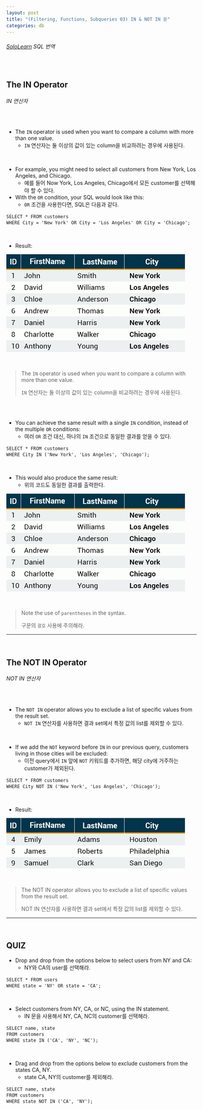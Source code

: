 ```yaml
---
layout: post
title: "(Filtering, Functions, Subqueries 03) IN & NOT IN 문"
categories: db
---
```


###### [SoloLearn](https://www.sololearn.com/) SQL 번역

<br>

## The IN Operator

###### IN 연산자

<br>

- The `IN` operator is used when you want to compare a column with more than one value.
  - `IN` 연산자는 둘 이상의 값이 있는 column을 비교하려는 경우에 사용된다.

<br>

- For example, you might need to select all customers from New York, Los Angeles, and Chicago.
  - 예를 들어 Now York, Los Angeles, Chicago에서 모든 customer를 선택해야 할 수 있다.
- With the `OR` condition, your SQL would look like this:
  - `OR` 조건을 사용한다면, SQL은 다음과 같다.

```mysql
SELECT * FROM customers
WHERE City = 'New York' OR City = 'Los Angeles' OR City = 'Chicago';
```

<br>

- Result:

![img](/assets/img/sql-sololearn-filtering&functions&subqueries-03-01.png)

<br>

> The `IN` operator is used when you want to compare a column with more than one value.
>
> `IN` 연산자는 둘 이상의 값이 있는 column을 비교하려는 경우에 사용된다.

<br>

<br>

- You can achieve the same result with a single `IN` condition, instead of the multiple `OR` conditions:
  - 여러 `OR` 조건 대신, 하나의 `IN` 조건으로 동일한 결과를 얻을 수 있다.

```mysql
SELECT * FROM customers
WHERE City IN ('New York', 'Los Angeles', 'Chicago');
```

<br>

- This would also produce the same result:
  - 위의 코드도 동일한 결과를 출력한다.

![img](/assets/img/sql-sololearn-filtering&functions&subqueries-03-02.png)

<br>

> Note the use of `parentheses` in the syntax.
>
> 구문의 `괄호` 사용에 주의해라.

------

<br>

## The NOT IN Operator

###### NOT IN 연산자

<br>

- The `NOT IN` operator allows you to exclude a list of specific values from the result set.
  - `NOT IN` 연산자를 사용하면 결과 set에서 특정 값의 list를 제외할 수 있다.

<br>

- If we add the `NOT` keyword before `IN` in our previous query, customers living in those cities will be excluded:
  - 이전 query에서 `IN` 앞에 `NOT` 키워드를 추가하면, 해당 city에 거주하는 customer가 제외된다.

```mysql
SELECT * FROM customers
WHERE City NOT IN ('New York', 'Los Angeles', 'Chicago');
```

<br>

- Result:

![img](/assets/img/sql-sololearn-filtering&functions&subqueries-03-03.png)

<br>

> The NOT IN operator allows you to exclude a list of specific values from the result set.
>
> NOT IN 연산자를 사용하면 결과 set에서 특정 값의 list를 제외할 수 있다.

------

<br>

## QUIZ

- Drop and drop from the options below to select users from NY and CA:
  - NY와 CA의 user를 선택해라.

```mysql
SELECT * FROM users
WHERE state = 'NY' OR state = 'CA';
```

<br>

- Select customers from NY, CA, or NC, using the IN statement.
  - IN 문을 사용해서 NY, CA, NC의 customer를 선택해라.

```mysql
SELECT name, state
FROM customers
WHERE state IN ('CA', 'NY', 'NC');
```

<br>

- Drag and drop from the options below to exclude customers from the states CA, NY.
  - state CA, NY의 customer를 제외해라.

```mysql
SELECT name, state
FROM customers
WHERE state NOT IN ('CA', 'NY');
```

<br>